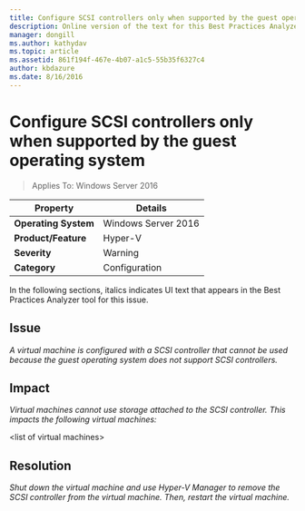 ```yaml
---
title: Configure SCSI controllers only when supported by the guest operating system
description: Online version of the text for this Best Practices Analyzer rule.
manager: dongill
ms.author: kathydav
ms.topic: article
ms.assetid: 861f194f-467e-4b07-a1c5-55b35f6327c4
author: kbdazure
ms.date: 8/16/2016
---
```

# Configure SCSI controllers only when supported by the guest operating system

>Applies To: Windows Server 2016



|Property|Details|
|-|-|
|**Operating System**|Windows Server 2016|
|**Product/Feature**|Hyper-V|
|**Severity**|Warning|
|**Category**|Configuration|

In the following sections, italics indicates UI text that appears in the Best Practices Analyzer tool for this issue.

## Issue

*A virtual machine is configured with a SCSI controller that cannot be used because the guest operating system does not support SCSI controllers.*

## Impact

*Virtual machines cannot use storage attached to the SCSI controller. This impacts the following virtual machines:*

\<list of virtual machines>

## Resolution

*Shut down the virtual machine and use Hyper-V Manager to remove the SCSI controller from the virtual machine. Then, restart the virtual machine.*




